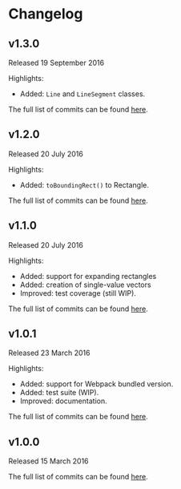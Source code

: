 # Changelog

## v1.3.0
Released 19 September 2016

Highlights:
* Added: `Line` and `LineSegment` classes.

The full list of commits can be found [here](https://github.com/basilfx/es6-geometry/compare/v1.2.0...v1.3.0).

## v1.2.0
Released 20 July 2016

Highlights:
* Added: `toBoundingRect()` to Rectangle.

The full list of commits can be found [here](https://github.com/basilfx/es6-geometry/compare/v1.1.0...v1.2.0).

## v1.1.0
Released 20 July 2016

Highlights:
* Added: support for expanding rectangles
* Added: creation of single-value vectors
* Improved: test coverage (still WIP).

The full list of commits can be found [here](https://github.com/basilfx/es6-geometry/compare/v1.0.1...v1.1.0).

## v1.0.1
Released 23 March 2016

Highlights:
* Added: support for Webpack bundled version.
* Added: test suite (WIP).
* Improved: documentation.

The full list of commits can be found [here](https://github.com/basilfx/es6-geometry/compare/v1.0.0...v1.0.1).

## v1.0.0
Released 15 March 2016

The full list of commits can be found [here](https://github.com/basilfx/es6-geometry/compare/be1904619cb32fe6837705772e4d9c805306a365...v1.0.0).
